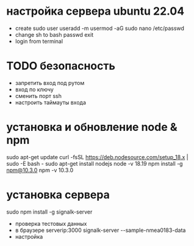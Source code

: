 # настройка сервера ubuntu 22.04 
- create sudo user
useradd -m <user>
usermod -aG sudo <user>
nano /etc/passwd
- change sh to bash
passwd <user>
exit
- login from terminal

# TODO безопасность
- запретить вход под рутом
- вход по ключу
- сменить порт ssh
- настроить таймауты входа

# установка и обновление node & npm
sudo apt-get update
curl -fsSL https://deb.nodesource.com/setup_18.x | sudo -E bash -
sudo apt-get install nodejs
node -v
18.19
npm install -g npm@10.3.0
npm -v
10.3.0

# установка сервера
sudo npm install -g signalk-server
- проверка тестовых данных
- в браузере serverip:3000
signalk-server --sample-nmea0183-data
- настройка


